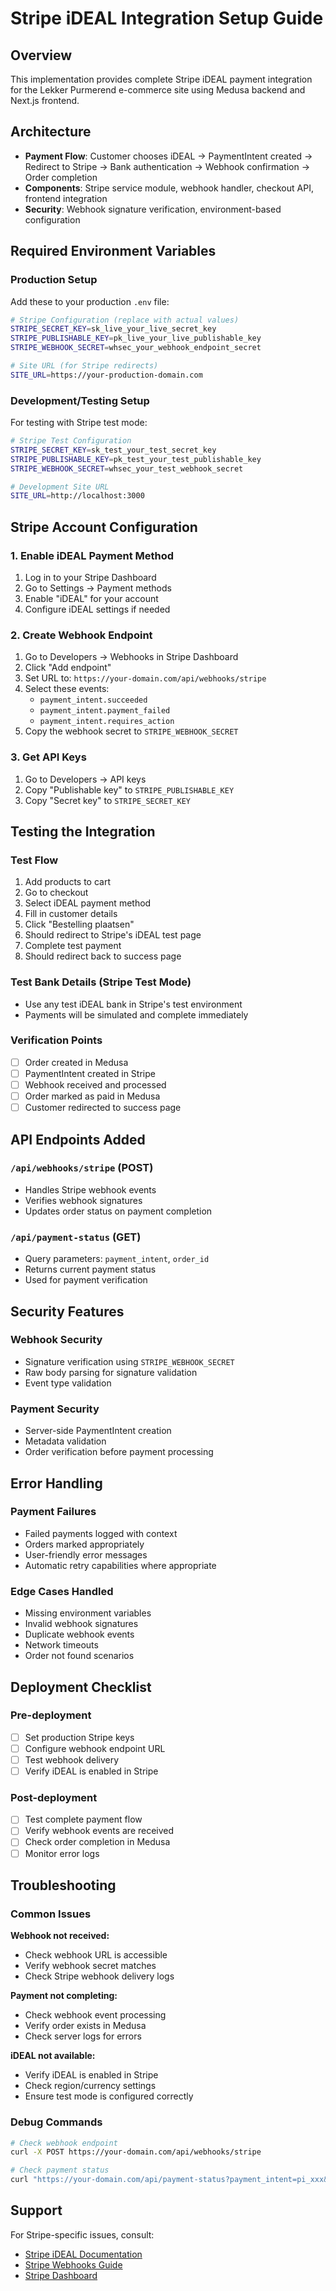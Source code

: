# Stripe iDEAL Integration Setup Guide

## Overview
This implementation provides complete Stripe iDEAL payment integration for the Lekker Purmerend e-commerce site using Medusa backend and Next.js frontend.

## Architecture
- **Payment Flow**: Customer chooses iDEAL → PaymentIntent created → Redirect to Stripe → Bank authentication → Webhook confirmation → Order completion
- **Components**: Stripe service module, webhook handler, checkout API, frontend integration
- **Security**: Webhook signature verification, environment-based configuration

## Required Environment Variables

### Production Setup
Add these to your production `.env` file:

```bash
# Stripe Configuration (replace with actual values)
STRIPE_SECRET_KEY=sk_live_your_live_secret_key
STRIPE_PUBLISHABLE_KEY=pk_live_your_live_publishable_key  
STRIPE_WEBHOOK_SECRET=whsec_your_webhook_endpoint_secret

# Site URL (for Stripe redirects)
SITE_URL=https://your-production-domain.com
```

### Development/Testing Setup
For testing with Stripe test mode:

```bash
# Stripe Test Configuration
STRIPE_SECRET_KEY=sk_test_your_test_secret_key
STRIPE_PUBLISHABLE_KEY=pk_test_your_test_publishable_key
STRIPE_WEBHOOK_SECRET=whsec_your_test_webhook_secret

# Development Site URL
SITE_URL=http://localhost:3000
```

## Stripe Account Configuration

### 1. Enable iDEAL Payment Method
1. Log in to your Stripe Dashboard
2. Go to Settings → Payment methods
3. Enable "iDEAL" for your account
4. Configure iDEAL settings if needed

### 2. Create Webhook Endpoint
1. Go to Developers → Webhooks in Stripe Dashboard
2. Click "Add endpoint"
3. Set URL to: `https://your-domain.com/api/webhooks/stripe`
4. Select these events:
   - `payment_intent.succeeded`
   - `payment_intent.payment_failed`
   - `payment_intent.requires_action`
5. Copy the webhook secret to `STRIPE_WEBHOOK_SECRET`

### 3. Get API Keys
1. Go to Developers → API keys
2. Copy "Publishable key" to `STRIPE_PUBLISHABLE_KEY`
3. Copy "Secret key" to `STRIPE_SECRET_KEY`

## Testing the Integration

### Test Flow
1. Add products to cart
2. Go to checkout
3. Select iDEAL payment method
4. Fill in customer details
5. Click "Bestelling plaatsen"
6. Should redirect to Stripe's iDEAL test page
7. Complete test payment
8. Should redirect back to success page

### Test Bank Details (Stripe Test Mode)
- Use any test iDEAL bank in Stripe's test environment
- Payments will be simulated and complete immediately

### Verification Points
- [ ] Order created in Medusa
- [ ] PaymentIntent created in Stripe
- [ ] Webhook received and processed
- [ ] Order marked as paid in Medusa
- [ ] Customer redirected to success page

## API Endpoints Added

### `/api/webhooks/stripe` (POST)
- Handles Stripe webhook events
- Verifies webhook signatures
- Updates order status on payment completion

### `/api/payment-status` (GET)
- Query parameters: `payment_intent`, `order_id`
- Returns current payment status
- Used for payment verification

## Security Features

### Webhook Security
- Signature verification using `STRIPE_WEBHOOK_SECRET`
- Raw body parsing for signature validation
- Event type validation

### Payment Security
- Server-side PaymentIntent creation
- Metadata validation
- Order verification before payment processing

## Error Handling

### Payment Failures
- Failed payments logged with context
- Orders marked appropriately
- User-friendly error messages
- Automatic retry capabilities where appropriate

### Edge Cases Handled
- Missing environment variables
- Invalid webhook signatures
- Duplicate webhook events
- Network timeouts
- Order not found scenarios

## Deployment Checklist

### Pre-deployment
- [ ] Set production Stripe keys
- [ ] Configure webhook endpoint URL
- [ ] Test webhook delivery
- [ ] Verify iDEAL is enabled in Stripe

### Post-deployment
- [ ] Test complete payment flow
- [ ] Verify webhook events are received
- [ ] Check order completion in Medusa
- [ ] Monitor error logs

## Troubleshooting

### Common Issues

**Webhook not received:**
- Check webhook URL is accessible
- Verify webhook secret matches
- Check Stripe webhook delivery logs

**Payment not completing:**
- Check webhook event processing
- Verify order exists in Medusa
- Check server logs for errors

**iDEAL not available:**
- Verify iDEAL is enabled in Stripe
- Check region/currency settings
- Ensure test mode is configured correctly

### Debug Commands
```bash
# Check webhook endpoint
curl -X POST https://your-domain.com/api/webhooks/stripe

# Check payment status
curl "https://your-domain.com/api/payment-status?payment_intent=pi_xxx&order_id=order_xxx"
```

## Support
For Stripe-specific issues, consult:
- [Stripe iDEAL Documentation](https://stripe.com/docs/payments/ideal)
- [Stripe Webhooks Guide](https://stripe.com/docs/webhooks)
- [Stripe Dashboard](https://dashboard.stripe.com)